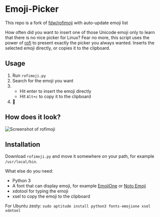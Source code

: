 # Emoji-Picker

This repo is a fork of [fdw/rofimoji](https://github.com/fdw/rofimoji) with auto-update emoji list

How often did you want to insert one of those Unicode emoji only to learn that there is no nice picker for Linux?
Fear no more, this script uses the power of [rofi](https://github.com/DaveDavenport/rofi/) to present exactly the picker you always wanted.
Inserts the selected emoji directly, or copies it to the clipboard.

## Usage

1. Run `rofimoji.py`
2. Search for the emoji you want
3. - Hit enter to insert the emoji directly
   - Hit `Alt+c` to copy it to the clipboard
4. 🎠

## How does it look?

![Screenshot of rofimoji](screenshot.png?raw=true)

## Installation

Download `rofimoji.py` and move it somewhere on your path, for example `/usr/local/bin`.

What else do you need:
- Python 3
- A font that can display emoji, for example [EmojiOne](https://github.com/emojione/emojione) or [Noto Emoji](https://www.google.com/get/noto/)
- xdotool for typing the emoji
- xsel to copy the emoji to the clipboard

For Ubuntu zesty: `sudo aptitude install python3 fonts-emojione xsel xdotool`
